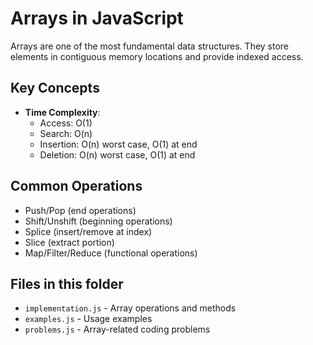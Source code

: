 # Arrays in JavaScript

Arrays are one of the most fundamental data structures. They store elements in contiguous memory locations and provide indexed access.

## Key Concepts
- **Time Complexity**: 
  - Access: O(1)
  - Search: O(n)
  - Insertion: O(n) worst case, O(1) at end
  - Deletion: O(n) worst case, O(1) at end

## Common Operations
- Push/Pop (end operations)
- Shift/Unshift (beginning operations)
- Splice (insert/remove at index)
- Slice (extract portion)
- Map/Filter/Reduce (functional operations)

## Files in this folder
- `implementation.js` - Array operations and methods
- `examples.js` - Usage examples
- `problems.js` - Array-related coding problems
